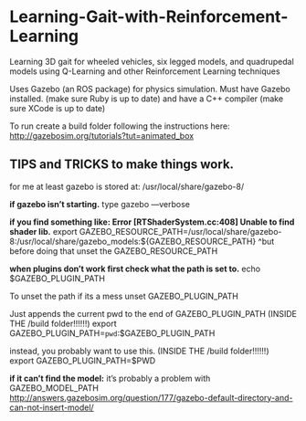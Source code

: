 # Learning-Gait-with-Reinforcement-Learning
Learning 3D gait for wheeled vehicles, six legged models, and quadrupedal models using Q-Learning and other Reinforcement Learning techniques


Uses Gazebo (an ROS package) for physics simulation.
Must have Gazebo installed. (make sure Ruby is up to date) and have a C++ compiler (make sure XCode is up to date)

To run create a build folder following the instructions here: http://gazebosim.org/tutorials?tut=animated_box


## TIPS and TRICKS to make things work.


for me at least gazebo is stored at:
/usr/local/share/gazebo-8/

**if gazebo isn’t starting.**
type gazebo —verbose

**if you find something like: Error [RTShaderSystem.cc:408] Unable to find shader lib.**
export GAZEBO_RESOURCE_PATH=/usr/local/share/gazebo-8:/usr/local/share/gazebo_models:${GAZEBO_RESOURCE_PATH}
^but before doing that unset the GAZEBO_RESOURCE_PATH



**when plugins don’t work first check what the path is set to.**
echo $GAZEBO_PLUGIN_PATH

To unset the path if its a mess
unset GAZEBO_PLUGIN_PATH

Just appends the current pwd to the end of GAZEBO_PLUGIN_PATH (INSIDE THE /build folder!!!!!!)
export GAZEBO_PLUGIN_PATH=`pwd`:$GAZEBO_PLUGIN_PATH

instead, you probably want to use this. (INSIDE THE /build folder!!!!!!)
export GAZEBO_PLUGIN_PATH=$PWD


**if it can’t find the model:**
it’s probably a problem with
GAZEBO_MODEL_PATH
http://answers.gazebosim.org/question/177/gazebo-default-directory-and-can-not-insert-model/
